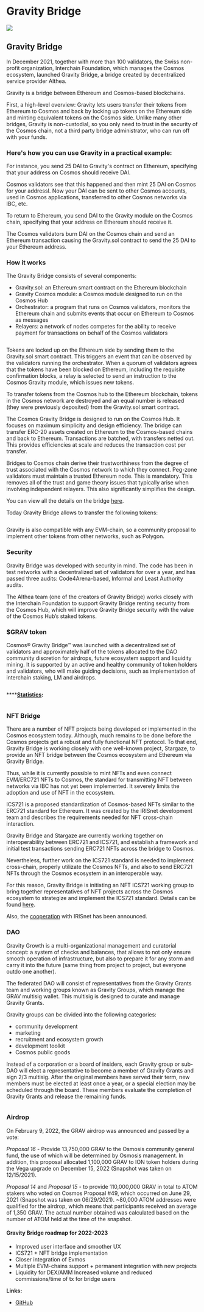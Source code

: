 # Gravity Bridge

![](https://img3.teletype.in/files/25/69/2569f548-689e-4733-b6af-97857ab7a2a6.png)

## Gravity Bridge

​​In December 2021, together with more than 100 validators, the Swiss non-profit organization, Interchain Foundation, which manages the Cosmos ecosystem, launched Gravity Bridge, a bridge created by decentralized service provider Althea.

Gravity is a bridge between Ethereum and Cosmos-based blockchains.

First, a high-level overview: Gravity lets users transfer their tokens from Ethereum to Cosmos and back by locking up tokens on the Ethereum side and minting equivalent tokens on the Cosmos side. Unlike many other bridges, Gravity is non-custodial, so you only need to trust in the security of the Cosmos chain, not a third party bridge administrator, who can run off with your funds.

### **Here's how you can use Gravity in a practical example:**

For instance, you send 25 DAI to Gravity's contract on Ethereum, specifying that your address on Cosmos should receive DAI.

Cosmos validators see that this happened and then mint 25 DAI on Cosmos for your addressI. Now your DAI can be sent to other Cosmos accounts, used in Cosmos applications, transferred to other Cosmos networks via IBC, etc.

To return to Ethereum, you send DAI to the Gravity module on the Cosmos chain, specifying that your address on Ethereum should receive it.

The Cosmos validators burn DAI on the Cosmos chain and send an Ethereum transaction causing the Gravity.sol contract to send the 25 DAI to your Ethereum address.

### **How it works**

The Gravity Bridge consists of several components:

* Gravity.sol: an Ethereum smart contract on the Ethereum blockchain
* Gravity Cosmos module: a Cosmos module designed to run on the Cosmos Hub
* Orchestrator: a program that runs on Cosmos validators, monitors the Ethereum chain and submits events that occur on Ethereum to Cosmos as messages
* Relayers: a network of nodes competes for the ability to receive payment for transactions on behalf of the Cosmos validators

<figure><img src="../.gitbook/assets/image (44).png" alt=""><figcaption></figcaption></figure>

Tokens are locked up on the Ethereum side by sending them to the Gravity.sol smart contract. This triggers an event that can be observed by the validators running the orchestrator. When a quorum of validators agrees that the tokens have been blocked on Ethereum, including the requisite confirmation blocks, a relay is selected to send an instruction to the Cosmos Gravity module, which issues new tokens.

To transfer tokens from the Cosmos hub to the Ethereum blockchain, tokens in the Cosmos network are destroyed and an equal number is released (they were previously deposited) from the Gravity.sol smart contract.

The Cosmos Gravity Bridge is designed to run on the Cosmos Hub. It focuses on maximum simplicity and design efficiency. The bridge can transfer ERC-20 assets created on Ethereum to the Cosmos-based chains and back to Ethereum. Transactions are batched, with transfers netted out. This provides efficiencies at scale and reduces the transaction cost per transfer.

Bridges to Cosmos chain derive their trustworthiness from the degree of trust associated with the Cosmos network to which they connect. Peg-zone validators must maintain a trusted Ethereum node. This is mandatory. This removes all of the trust and game theory issues that typically arise when involving independent relayers. This also significantly simplifies the design.

You can view all the details on the bridge [here](https://www.gravitybridge.net/post/how-gravity-works).&#x20;

Today Gravity Bridge allows to transfer the following tokens:

<figure><img src="../.gitbook/assets/image (36) (1).png" alt=""><figcaption></figcaption></figure>

Gravity is also compatible with any EVM-chain, so a community proposal to implement other tokens from other networks, such as Polygon.

### **Security**

Gravity Bridge was developed with security in mind. The code has been in test networks with a decentralized set of validators for over a year, and has passed three audits: Code4Arena-based, Informal and Least Authority audits.&#x20;

The Althea team (one of the creators of Gravity Bridge) works closely with the Interchain Foundation to support Gravity Bridge renting security from the Cosmos Hub, which will improve Gravity Bridge security with the value of the Cosmos Hub’s staked tokens.

### **$GRAV token**

Cosmos® Gravity Bridge™ was launched with a decentralized set of validators and approximately half of the tokens allocated to the DAO community discretion for airdrops, future ecosystem support and liquidity mining. It is supported by an active and healthy community of token holders and validators, who will make guiding decisions, such as implementation of interchain staking, LM and airdrops.

<figure><img src="../.gitbook/assets/image (20) (1).png" alt=""><figcaption></figcaption></figure>

****[**Statistics**](https://monitor.bronbro.io/d/gravity-stats/gravity-stats?orgId=2\&refresh=5s)**:**&#x20;

<figure><img src="../.gitbook/assets/image (17) (1).png" alt=""><figcaption></figcaption></figure>

### **NFT Bridge**

There are a number of NFT projects being developed or implemented in the Cosmos ecosystem today. Although, much remains to be done before the Cosmos projects get a robust and fully functional NFT protocol. To that end, Gravity Bridge is working closely with one well-known project, Stargaze, to provide an NFT bridge between the Cosmos ecosystem and Ethereum via Gravity Bridge.&#x20;

Thus, while it is currently possible to mint NFTs and even connect EVM/ERC721 NFTs to Cosmos, the standard for transmitting NFT between networks via IBC has not yet been implemented. It severely limits the adoption and use of NFT in the ecosystem.&#x20;

ICS721 is a proposed standardization of Cosmos-based NFTs similar to the ERC721 standard for Ethereum. It was created by the IRISnet development team and describes the requirements needed for NFT cross-chain interaction.&#x20;

Gravity Bridge and Stargaze are currently working together on interoperability between ERC721 and ICS721, and establish a framework and initial test transactions sending ERC721 NFTs across the bridge to Cosmos.

Nevertheless, further work on the ICS721 standard is needed to implement cross-chain, properly utilizate the Cosmos NFTs, and also to send ERC721 NFTs through the Cosmos ecosystem in an interoperable way.&#x20;

For this reason, Gravity Bridge is initiating an NFT ICS721 working group to bring together representatives of NFT projects across the Cosmos ecosystem to strategize and implement the ICS721 standard. Details can be found [here](https://www.gravitybridge.net/post/announcing-the-ics721-workgroup).&#x20;

Also, the [cooperation](https://www.gravitybridge.net/post/irisnet-to-integrate-gravity-bridge-providing-eth-cosmos-liquidity) with IRISnet has been announced.

### **DAO**

Gravity Growth is a multi-organizational management and curatorial concept: a system of checks and balances, that allows to not only ensure smooth operation of infrastructure, but also to prepare it for any storm and carry it into the future (same thing from project to project, but everyone outdo one another).&#x20;

The federated DAO will consist of representatives from the Gravity Grants team and working groups known as Gravity Groups, which manage the GRAV multisig wallet. This multisig is designed to curate and manage Gravity Grants.

Gravity groups can be divided into the following categories:&#x20;

* community development
* marketing
* recruitment and ecosystem growth
* development toolkit
* Cosmos public goods

Instead of a corporation or a board of insiders, each Gravity group or sub-DAO will elect a representative to become a member of Gravity Grants and sign 2/3 multisig. After the original members have served their term, new members must be elected at least once a year, or a special election may be scheduled through the board. These members evaluate the completion of Gravity Grants and release the remaining funds.

<figure><img src="../.gitbook/assets/image (1) (1) (2).png" alt=""><figcaption></figcaption></figure>

### **Airdrop**

On February 9, 2022, the GRAV airdrop was announced and passed by a vote:&#x20;

_Proposal 16_ - Provide 13,750,000 GRAV to the Osmosis community general fund, the use of which will be determined by Osmosis management. In addition, this proposal allocated 1,100,000 GRAV to ION token holders during the Vega upgrade on December 15, 2022 (Snapshot was taken on 12/15/2021).&#x20;

_Proposal 14_ and _Proposal 15_ - to provide 110,000,000 GRAV in total to ATOM stakers who voted on Cosmos Proposal #49, which occurred on June 29, 2021 (Snapshot was taken on 06/29/2021). \~80,000 ATOM addresses were qualified for the airdrop, which means that participants received an average of 1,350 GRAV. The actual number obtained was calculated based on the number of ATOM held at the time of the snapshot.

#### Gravity Bridge roadmap for 2022-2023

* Improved user interface and smoother UX
* ICS721 + NFT bridge implementation
* Closer integration of Evmos
* Multiple EVM-chains support + permanent integration with new projects
* Liquidity for DEX/AMM Increased volume and reduced commissions/time of tx for bridge users

**Links:**

* [GitHub](https://github.com/Gravity-Bridge/Gravity-Docs/blob/main/docs/upgrading.md)

